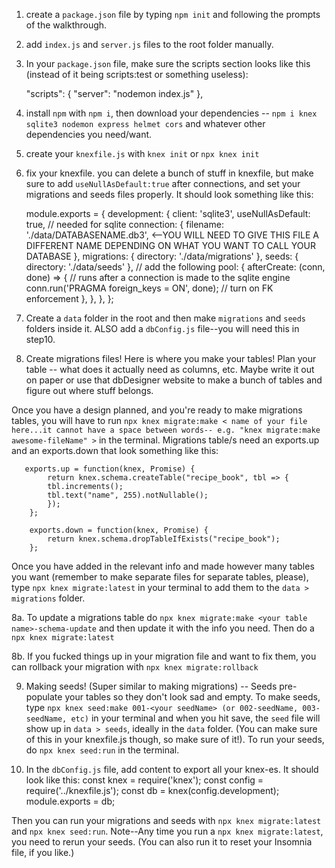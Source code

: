 1. create a `package.json` file by typing `npm init` and following the prompts of the walkthrough.

2. add `index.js` and `server.js` files to the root folder manually.

3. In your `package.json` file, make sure the scripts section looks like this (instead of it being scripts:test or something useless):

    "scripts": {
        "server": "nodemon index.js"
    },

4. install `npm` with `npm i`, then download your dependencies -- `npm i knex sqlite3 nodemon express helmet cors` and whatever other dependencies you need/want. 

5. create your `knexfile.js` with `knex init` or `npx knex init`

6. fix your knexfile. you can delete a bunch of stuff in knexfile, but make sure to add `useNullAsDefault:true` after connections, and set your migrations and seeds files properly. It should look something like this:

    module.exports = {
        development: {
            client: 'sqlite3',
            useNullAsDefault: true, // needed for sqlite
            connection: {
            filename: './data/DATABASENAME.db3', <--YOU WILL NEED TO GIVE THIS FILE A DIFFERENT NAME DEPENDING ON WHAT YOU WANT TO CALL YOUR DATABASE
            },
            migrations: {
            directory: './data/migrations'
            },
            seeds: {
            directory: './data/seeds'
            },
            // add the following
            pool: {
            afterCreate: (conn, done) => {
                // runs after a connection is made to the sqlite engine
                conn.run('PRAGMA foreign_keys = ON', done); // turn on FK enforcement
                },
            },
            }, 
            };

7. Create a `data` folder in the root and then make `migrations` and `seeds` folders inside it. ALSO add a `dbConfig.js` file--you will need this in step10.

8. Create migrations files!
Here is where you make your tables! Plan your table -- what does it actually need as columns, etc. Maybe write it out on paper or use that dbDesigner website to make a bunch of tables and figure out where stuff belongs.

Once you have a design planned, and you're ready to make migrations tables, you will have to run `npx knex migrate:make < name of your file here...it cannot have a space between words-- e.g. "knex migrate:make awesome-fileName" >` in the terminal. Migrations table/s need an exports.up and an exports.down that look something like this:

       exports.up = function(knex, Promise) {
            return knex.schema.createTable("recipe_book", tbl => {
            tbl.increments();
            tbl.text("name", 255).notNullable();
            });
        };

        exports.down = function(knex, Promise) {
            return knex.schema.dropTableIfExists("recipe_book");
        };

Once you have added in the relevant info and made however many tables you want (remember to make separate files for separate tables, please), type `npx knex migrate:latest` in your terminal to add them to the `data > migrations` folder.

8a. To update a migrations table do 
`npx knex migrate:make <your table name>-schema-update` and then update it with the info you need. Then do a `npx knex migrate:latest`
    
8b. If you fucked things up in your migration file and want to fix them, you can rollback your migration with `npx knex migrate:rollback`

9. Making seeds! (Super similar to making migrations) -- Seeds pre-populate your tables so they don't look sad and empty. To make seeds, type `npx knex seed:make 001-<your seedName> (or 002-seedName, 003-seedName, etc)` in your terminal and when you hit save, the `seed` file will show up in `data > seeds`, ideally in the `data` folder. (You can make sure of this in your knexfile.js though, so make sure of it!). To run your seeds, do `npx knex seed:run` in the terminal.

10. In the `dbConfig.js` file, add content to export all your knex-es. It should look like this:
    const knex = require('knex');
    const config = require('../knexfile.js');
    const db = knex(config.development);
    module.exports = db;

Then you can run your migrations and seeds with `npx knex migrate:latest` and `npx knex seed:run`. Note--Any time you run a `npx knex migrate:latest`, you need to rerun your seeds. (You can also run it to reset your Insomnia file, if you like.)



